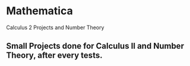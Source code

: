 # Mathematica
Calculus 2 Projects and Number Theory

## Small Projects done for Calculus II and Number Theory, after every tests.

